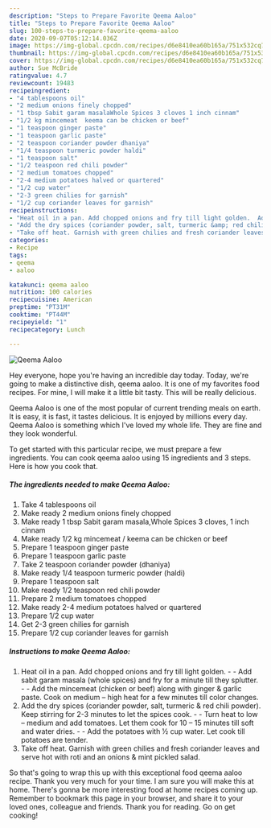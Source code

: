 ```yaml
---
description: "Steps to Prepare Favorite Qeema Aaloo"
title: "Steps to Prepare Favorite Qeema Aaloo"
slug: 100-steps-to-prepare-favorite-qeema-aaloo
date: 2020-09-07T05:12:14.036Z
image: https://img-global.cpcdn.com/recipes/d6e8410ea60b165a/751x532cq70/qeema-aaloo-recipe-main-photo.jpg
thumbnail: https://img-global.cpcdn.com/recipes/d6e8410ea60b165a/751x532cq70/qeema-aaloo-recipe-main-photo.jpg
cover: https://img-global.cpcdn.com/recipes/d6e8410ea60b165a/751x532cq70/qeema-aaloo-recipe-main-photo.jpg
author: Sue McBride
ratingvalue: 4.7
reviewcount: 19483
recipeingredient:
- "4 tablespoons oil"
- "2 medium onions finely chopped"
- "1 tbsp Sabit garam masalaWhole Spices 3 cloves 1 inch cinnam"
- "1/2 kg mincemeat  keema can be chicken or beef"
- "1 teaspoon ginger paste"
- "1 teaspoon garlic paste"
- "2 teaspoon coriander powder dhaniya"
- "1/4 teaspoon turmeric powder haldi"
- "1 teaspoon salt"
- "1/2 teaspoon red chili powder"
- "2 medium tomatoes chopped"
- "2-4 medium potatoes halved or quartered"
- "1/2 cup water"
- "2-3 green chilies for garnish"
- "1/2 cup coriander leaves for garnish"
recipeinstructions:
- "Heat oil in a pan. Add chopped onions and fry till light golden.  Add sabit garam masala (whole spices) and fry for a minute till they splutter.  Add the mincemeat (chicken or beef) along with ginger &amp; garlic paste. Cook on medium – high heat for a few minutes till color changes."
- "Add the dry spices (coriander powder, salt, turmeric &amp; red chili powder). Keep stirring for 2-3 minutes to let the spices cook.  Turn heat to low – medium and add tomatoes. Let them cook for 10 – 15 minutes till soft and water dries.  Add the potatoes with ½ cup water. Let cook till potatoes are tender."
- "Take off heat. Garnish with green chilies and fresh coriander leaves and serve hot with roti and an onions &amp; mint pickled salad."
categories:
- Recipe
tags:
- qeema
- aaloo

katakunci: qeema aaloo 
nutrition: 100 calories
recipecuisine: American
preptime: "PT31M"
cooktime: "PT44M"
recipeyield: "1"
recipecategory: Lunch

---
```



![Qeema Aaloo](https://img-global.cpcdn.com/recipes/d6e8410ea60b165a/751x532cq70/qeema-aaloo-recipe-main-photo.jpg)

Hey everyone, hope you're having an incredible day today. Today, we're going to make a distinctive dish, qeema aaloo. It is one of my favorites food recipes. For mine, I will make it a little bit tasty. This will be really delicious.



Qeema Aaloo is one of the most popular of current trending meals on earth. It is easy, it is fast, it tastes delicious. It is enjoyed by millions every day. Qeema Aaloo is something which I've loved my whole life. They are fine and they look wonderful.


To get started with this particular recipe, we must prepare a few ingredients. You can cook qeema aaloo using 15 ingredients and 3 steps. Here is how you cook that.

<!--inarticleads1-->

##### The ingredients needed to make Qeema Aaloo:

1. Take 4 tablespoons oil
1. Make ready 2 medium onions finely chopped
1. Make ready 1 tbsp Sabit garam masala,Whole Spices 3 cloves, 1 inch cinnam
1. Make ready 1/2 kg mincemeat / keema can be chicken or beef
1. Prepare 1 teaspoon ginger paste
1. Prepare 1 teaspoon garlic paste
1. Take 2 teaspoon coriander powder (dhaniya)
1. Make ready 1/4 teaspoon turmeric powder (haldi)
1. Prepare 1 teaspoon salt
1. Make ready 1/2 teaspoon red chili powder
1. Prepare 2 medium tomatoes chopped
1. Make ready 2-4 medium potatoes halved or quartered
1. Prepare 1/2 cup water
1. Get 2-3 green chilies for garnish
1. Prepare 1/2 cup coriander leaves for garnish




<!--inarticleads2-->

##### Instructions to make Qeema Aaloo:

1. Heat oil in a pan. Add chopped onions and fry till light golden. -  - Add sabit garam masala (whole spices) and fry for a minute till they splutter. -  - Add the mincemeat (chicken or beef) along with ginger &amp; garlic paste. Cook on medium – high heat for a few minutes till color changes.
1. Add the dry spices (coriander powder, salt, turmeric &amp; red chili powder). Keep stirring for 2-3 minutes to let the spices cook. -  - Turn heat to low – medium and add tomatoes. Let them cook for 10 – 15 minutes till soft and water dries. -  - Add the potatoes with ½ cup water. Let cook till potatoes are tender.
1. Take off heat. Garnish with green chilies and fresh coriander leaves and serve hot with roti and an onions &amp; mint pickled salad.




So that's going to wrap this up with this exceptional food qeema aaloo recipe. Thank you very much for your time. I am sure you will make this at home. There's gonna be more interesting food at home recipes coming up. Remember to bookmark this page in your browser, and share it to your loved ones, colleague and friends. Thank you for reading. Go on get cooking!
